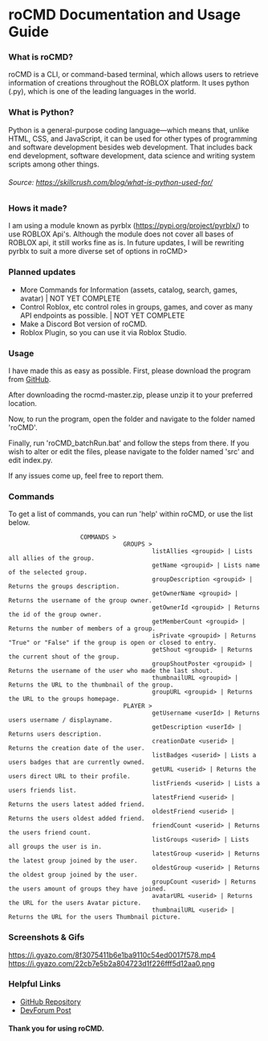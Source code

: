 # roCMD Documentation and Usage Guide
### What is roCMD?
roCMD is a CLI, or command-based terminal, which allows users to retrieve information of creations throughout the ROBLOX platform. It uses python (.py), which is one of the leading languages in the world. 

### What is Python?
Python is a general-purpose coding language—which means that, unlike HTML, CSS, and JavaScript, it can be used for other types of programming and software development besides web development. That includes back end development, software development, data science and writing system scripts among other things.
###### Source: https://skillcrush.com/blog/what-is-python-used-for/

### Hows it made?
I am using a module known as pyrblx (https://pypi.org/project/pyrblx/) to use ROBLOX Api's. Although the module does not cover all bases of ROBLOX api, it still works fine as is. In future updates, I will be rewriting pyrblx to suit a more diverse set of options in roCMD>

### Planned updates
* More Commands for Information (assets, catalog, search, games, avatar) | NOT YET COMPLETE
* Control Roblox, etc control roles in groups, games, and cover as many API endpoints as possible. | NOT YET COMPLETE
* Make a Discord Bot version of roCMD.
* Roblox Plugin, so you can use it via Roblox Studio.

### Usage
I have made this as easy as possible. First, please download the program from [GitHub](https://github.com/SpiralGaia/roCMD).

After downloading the rocmd-master.zip, please unzip it to your preferred location. 

Now, to run the program, open the folder and navigate to the folder named 'roCMD'. 

Finally, run 'roCMD_batchRun.bat' and follow the steps from there. If you wish to alter or edit the files, please navigate to the folder named 'src' and edit index.py.

If any issues come up, feel free to report them. 

### Commands
To get a list of commands, you can run 'help' within roCMD, or use the list below.

```
                    COMMANDS >
                                GROUPS >
                                        listAllies <groupid> | Lists all allies of the group.
                                        getName <groupid> | Lists name of the selected group.
                                        groupDescription <groupid> | Returns the groups description.
                                        getOwnerName <groupid> | Returns the username of the group owner.
                                        getOwnerId <groupid> | Returns the id of the group owner.
                                        getMemberCount <groupid> | Returns the number of members of a group.
                                        isPrivate <groupid> | Returns "True" or "False" if the group is open or closed to entry.
                                        getShout <groupid> | Returns the current shout of the group.
                                        groupShoutPoster <groupid> | Returns the username of the user who made the last shout.
                                        thumbnailURL <groupid> | Returns the URL to the thumbnail of the group.
                                        groupURL <groupid> | Returns the URL to the groups homepage.
                                PLAYER >
                                        getUsername <userId> | Returns users username / displayname.
                                        getDescription <userId> | Returns users description.
                                        creationDate <userid> | Returns the creation date of the user.
                                        listBadges <userid> | Lists a users badges that are currently owned.
                                        getURL <userid> | Returns the users direct URL to their profile.
                                        listFriends <userid> | Lists a users friends list.
                                        latestFriend <userid> | Returns the users latest added friend.
                                        oldestFriend <userid> | Returns the users oldest added friend.
                                        friendCount <userid> | Returns the users friend count.
                                        listGroups <userid> | Lists all groups the user is in.
                                        latestGroup <userid> | Returns the latest group joined by the user.
                                        oldestGroup <userid> | Returns the oldest group joined by the user.
                                        groupCount <userid> | Returns the users amount of groups they have joined.
                                        avatarURL <userid> | Returns the URL for the users Avatar picture.
                                        thumbnailURL <userid> | Returns the URL for the users Thumbnail picture.
```
### Screenshots & Gifs
https://i.gyazo.com/8f3075411b6e1ba9110c54ed0017f578.mp4
https://i.gyazo.com/22cb7e5b2a804723d1f226fff5d12aa0.png

### Helpful Links
* [GitHub Repository](https://github.com/SpiralGaia/roCMD)
* [DevForum Post](https://devforum.roblox.com/t/rocmd-a-command-based-terminal-for-retrieving-information-of-creations-on-roblox/951834)



#### Thank you for using roCMD.
